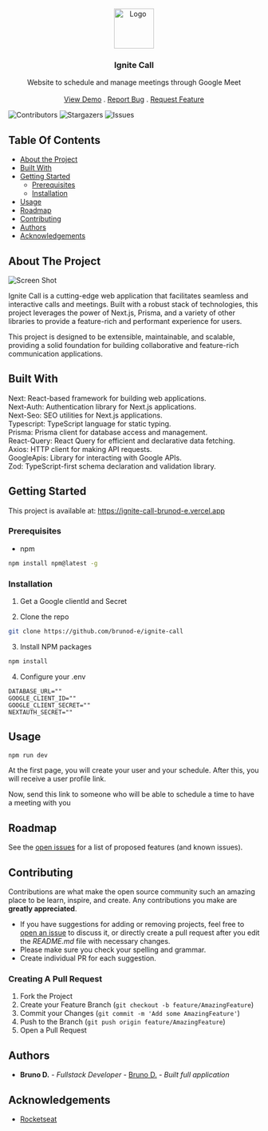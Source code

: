 <br/>
<p align="center">
  <a href="https://github.com/brunod-e/ignite-call">
    <img src="https://hotmart.s3.amazonaws.com/product_pictures/ec16822f-5482-421b-9c12-470cf1c099c8/Group6626.png" alt="Logo" width="80" height="80">
  </a>

  <h3 align="center">Ignite Call</h3>

  <p align="center">
    Website to schedule and manage meetings through Google Meet
    <br/>
    <br/>
    <a href="https://ignite-call-chi.vercel.app">View Demo</a>
    .
    <a href="https://github.com/brunod-e/ignite-call/issues">Report Bug</a>
    .
    <a href="https://github.com/brunod-e/ignite-call/issues">Request Feature</a>
  </p>
</p>

![Contributors](https://img.shields.io/github/contributors/brunod-e/ignite-call?color=dark-green) ![Stargazers](https://img.shields.io/github/stars/brunod-e/ignite-call?style=social) ![Issues](https://img.shields.io/github/issues/brunod-e/ignite-call)

## Table Of Contents

* [About the Project](#about-the-project)
* [Built With](#built-with)
* [Getting Started](#getting-started)
  * [Prerequisites](#prerequisites)
  * [Installation](#installation)
* [Usage](#usage)
* [Roadmap](#roadmap)
* [Contributing](#contributing)
* [Authors](#authors)
* [Acknowledgements](#acknowledgements)

## About The Project

![Screen Shot](https://i.ibb.co/JRTkJ00/imagem-2023-12-12-174426282.png)

Ignite Call is a cutting-edge web application that facilitates seamless and interactive calls and meetings. Built with a robust stack of technologies, this project leverages the power of Next.js, Prisma, and a variety of other libraries to provide a feature-rich and performant experience for users.

This project is designed to be extensible, maintainable, and scalable, providing a solid foundation for building collaborative and feature-rich communication applications.

## Built With

Next: React-based framework for building web applications. <br />
Next-Auth: Authentication library for Next.js applications.<br />
Next-Seo: SEO utilities for Next.js applications.<br />
Typescript: TypeScript language for static typing.<br />
Prisma: Prisma client for database access and management.<br />
React-Query: React Query for efficient and declarative data fetching.<br />
Axios: HTTP client for making API requests.<br />
GoogleApis: Library for interacting with Google APIs.<br />
Zod: TypeScript-first schema declaration and validation library.<br />


## Getting Started

This project is available at: https://ignite-call-brunod-e.vercel.app


### Prerequisites

* npm

```sh
npm install npm@latest -g
```

### Installation

1. Get a Google clientId and Secret

2. Clone the repo

```sh
git clone https://github.com/brunod-e/ignite-call
```

3. Install NPM packages

```sh
npm install
```

4. Configure your .env

```JS
DATABASE_URL=""
GOOGLE_CLIENT_ID=""
GOOGLE_CLIENT_SECRET=""
NEXTAUTH_SECRET=""
```

## Usage

```sh
npm run dev
```

At the first page, you will create your user and your schedule. After this, you will receive a user profile link.

Now, send this link to someone who will be able to schedule a time to have a meeting with you

## Roadmap

See the [open issues](https://github.com/brunod-e/ignite-call/issues) for a list of proposed features (and known issues).

## Contributing

Contributions are what make the open source community such an amazing place to be learn, inspire, and create. Any contributions you make are **greatly appreciated**.
* If you have suggestions for adding or removing projects, feel free to [open an issue](https://github.com/brunod-e/ignite-call/issues/new) to discuss it, or directly create a pull request after you edit the *README.md* file with necessary changes.
* Please make sure you check your spelling and grammar.
* Create individual PR for each suggestion.

### Creating A Pull Request

1. Fork the Project
2. Create your Feature Branch (`git checkout -b feature/AmazingFeature`)
3. Commit your Changes (`git commit -m 'Add some AmazingFeature'`)
4. Push to the Branch (`git push origin feature/AmazingFeature`)
5. Open a Pull Request

## Authors

* **Bruno D.** - *Fullstack Developer* - [Bruno D.](https://github.com/brunod-e) - *Built full application*

## Acknowledgements

* [Rocketseat](https://github.com/rocketseat-education)
